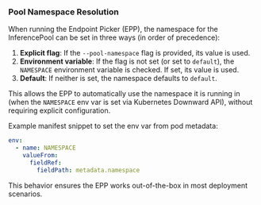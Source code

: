 ### Pool Namespace Resolution

When running the Endpoint Picker (EPP), the namespace for the InferencePool can be set in three ways (in order of precedence):

1. **Explicit flag**: If the `--pool-namespace` flag is provided, its value is used.
2. **Environment variable**: If the flag is not set (or set to `default`), the `NAMESPACE` environment variable is checked. If set, its value is used.
3. **Default**: If neither is set, the namespace defaults to `default`.

This allows the EPP to automatically use the namespace it is running in (when the `NAMESPACE` env var is set via Kubernetes Downward API), without requiring explicit configuration.

Example manifest snippet to set the env var from pod metadata:

```yaml
env:
  - name: NAMESPACE
    valueFrom:
      fieldRef:
        fieldPath: metadata.namespace
```

This behavior ensures the EPP works out-of-the-box in most deployment scenarios.
